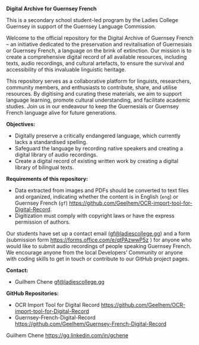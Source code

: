 
**Digital Archive for Guernsey French**

This is a secondary school student-led program by the Ladies College Guernsey in support of the Guernsey Language Commission.

Welcome to the official repository for the Digital Archive of Guernsey French – an initiative dedicated to the preservation and revitalisation of Guernesiais or Guernsey French, a language on the brink of extinction. Our mission is to create a comprehensive digital record of all available resources, including texts, audio recordings, and cultural artefacts, to ensure the survival and accessibility of this invaluable linguistic heritage.

This repository serves as a collaborative platform for linguists, researchers, community members, and enthusiasts to contribute, share, and utilise resources. By digitising and curating these materials, we aim to support language learning, promote cultural understanding, and facilitate academic studies. Join us in our endeavour to keep the Guernesiais or Guernsey French language alive for future generations.

**Objectives:**

- Digitally preserve a critically endangered language, which currently lacks a standardised spelling.
- Safeguard the language by recording native speakers and creating a digital library of audio recordings.
- Create a digital record of existing written work by creating a digital library of bilingual texts.

**Requirements of this repository:**

- Data extracted from images and PDFs should be converted to text files and organized, indicating whether the content is in English (`eng`) or Guernsey French (`gf`) https://github.com/Geelhem/OCR-import-tool-for-Digital-Record. 
- Digitization must comply with copyright laws or have the express permission of authors.

Our students have set up a contact email (gf@ladiescollege.gg) and a form (submission form https://forms.office.com/e/qtPAzwwP5z ) for anyone who would like to submit audio recordings of people speaking Guernsey French. We encourage anyone from the local Developers’ Community or anyone with coding skills to get in touch or contribute to our GitHub project pages.

**Contact:**

- Guilhem Chene gf@ladiescollege.gg

**GitHub Repositories:**

- OCR Import Tool for Digital Record https://github.com/Geelhem/OCR-import-tool-for-Digital-Record
- Guernsey-French-Digital-Record https://github.com/Geelhem/Guernsey-French-Digital-Record

Guilhem Chene
https://gg.linkedin.com/in/gchene
